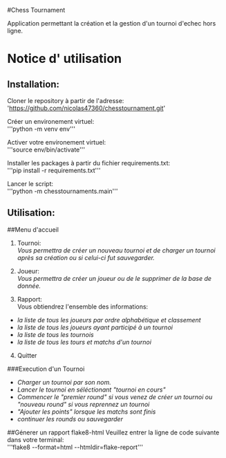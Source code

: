 #Chess Tournament

Application permettant la création et la gestion d'un tournoi d'echec hors ligne.
# Notice d' utilisation
## Installation:
Cloner le repository à partir de l'adresse:
'https://github.com/nicolas47360/chesstournament.git'

Créer un environement virtuel:<br>
'''python -m venv env'''

Activer votre environement virtuel:<br>
'''source env/bin/activate'''

Installer les packages à partir du fichier requirements.txt:<br>
'''pip install -r requirements.txt'''

Lancer le script:<br>
'''python -m chesstournaments.main'''

## Utilisation:
##Menu d'accueil
1. Tournoi:<br>
    *Vous permettra de créer un nouveau tournoi et de charger un tournoi après sa création ou si celui-ci fut sauvegarder.*


2. Joueur:<br>
    *Vous permettra de créer un joueur ou de le supprimer de la base de donnée.*


3. Rapport:<br>
Vous obtiendrez l'ensemble des informations:
- *la liste de tous les joueurs par ordre alphabétique et classement*
- *la liste de tous les joueurs ayant participé à un tournoi*
- *la liste de tous les tournois*
- *la liste de tous les tours et matchs d'un tournoi*
4. Quitter

###Execution d'un Tournoi
- *Charger un tournoi par son nom.*
- *Lancer le tournoi en séléctionant "tournoi en cours"*
- *Commencer le "premier round" si vous venez de créer un tournoi ou "nouveau round" si vous reprennez un tournoi*
- *"Ajouter les points" lorsque les matchs sont finis*
- *continuer les rounds ou sauvegarder*

##Génerer un rapport flake8-html
Veuillez entrer la ligne de code suivante dans votre terminal:<br>
'''flake8 --format=html --htmldir=flake-report'''

 



